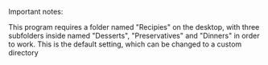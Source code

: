 Important notes:

This program requires a folder named "Recipies" on the desktop, with three subfolders inside named "Desserts", "Preservatives" and "Dinners" in order to work.
This is the default setting, which can be changed to a custom directory
